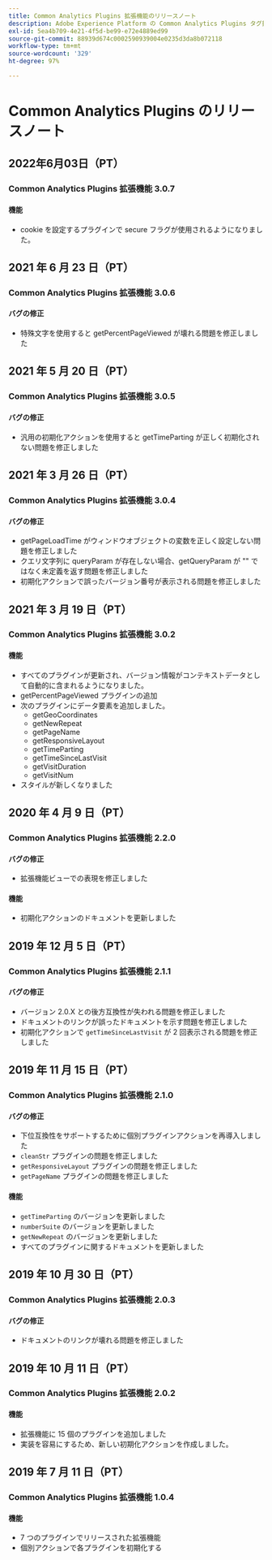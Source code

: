 ```yaml
---
title: Common Analytics Plugins 拡張機能のリリースノート
description: Adobe Experience Platform の Common Analytics Plugins タグ拡張機能に関する最新のリリースノートです。
exl-id: 5ea4b709-4e21-4f5d-be99-e72e4889ed99
source-git-commit: 88939d674c0002590939004e0235d3da8b072118
workflow-type: tm+mt
source-wordcount: '329'
ht-degree: 97%

---
```


# Common Analytics Plugins のリリースノート

## 2022年6月03日（PT）

### Common Analytics Plugins 拡張機能 3.0.7

#### 機能

* cookie を設定するプラグインで secure フラグが使用されるようになりました。

## 2021 年 6 月 23 日（PT）

### Common Analytics Plugins 拡張機能 3.0.6

#### バグの修正

* 特殊文字を使用すると getPercentPageViewed が壊れる問題を修正しました

## 2021 年 5 月 20 日（PT）

### Common Analytics Plugins 拡張機能 3.0.5

#### バグの修正

* 汎用の初期化アクションを使用すると getTimeParting が正しく初期化されない問題を修正しました

## 2021 年 3 月 26 日（PT）

### Common Analytics Plugins 拡張機能 3.0.4

#### バグの修正

* getPageLoadTime がウィンドウオブジェクトの変数を正しく設定しない問題を修正しました
* クエリ文字列に queryParam が存在しない場合、getQueryParam が &quot;&quot; ではなく未定義を返す問題を修正しました
* 初期化アクションで誤ったバージョン番号が表示される問題を修正しました

## 2021 年 3 月 19 日（PT）

### Common Analytics Plugins 拡張機能 3.0.2

#### 機能

* すべてのプラグインが更新され、バージョン情報がコンテキストデータとして自動的に含まれるようになりました。
* getPercentPageViewed プラグインの追加
* 次のプラグインにデータ要素を追加しました。
   * getGeoCoordinates
   * getNewRepeat
   * getPageName
   * getResponsiveLayout
   * getTimeParting
   * getTimeSinceLastVisit
   * getVisitDuration
   * getVisitNum
* スタイルが新しくなりました

## 2020 年 4 月 9 日（PT）

### Common Analytics Plugins 拡張機能 2.2.0

#### バグの修正

* 拡張機能ビューでの表現を修正しました

#### 機能

* 初期化アクションのドキュメントを更新しました

## 2019 年 12 月 5 日（PT）

### Common Analytics Plugins 拡張機能 2.1.1

#### バグの修正

* バージョン 2.0.X との後方互換性が失われる問題を修正しました
* ドキュメントのリンクが誤ったドキュメントを示す問題を修正しました
* 初期化アクションで `getTimeSinceLastVisit` が 2 回表示される問題を修正しました

## 2019 年 11 月 15 日（PT）

### Common Analytics Plugins 拡張機能 2.1.0

#### バグの修正

* 下位互換性をサポートするために個別プラグインアクションを再導入しました 
* `cleanStr` プラグインの問題を修正しました
* `getResponsiveLayout` プラグインの問題を修正しました
* `getPageName` プラグインの問題を修正しました

#### 機能

* `getTimeParting` のバージョンを更新しました
* `numberSuite` のバージョンを更新しました
* `getNewRepeat` のバージョンを更新しました
* すべてのプラグインに関するドキュメントを更新しました

## 2019 年 10 月 30 日（PT）

### Common Analytics Plugins 拡張機能 2.0.3

#### バグの修正

* ドキュメントのリンクが壊れる問題を修正しました

## 2019 年 10 月 11 日（PT）

### Common Analytics Plugins 拡張機能 2.0.2

#### 機能

* 拡張機能に 15 個のプラグインを追加しました
* 実装を容易にするため、新しい初期化アクションを作成しました。

## 2019 年 7 月 11 日（PT）

### Common Analytics Plugins 拡張機能 1.0.4

#### 機能

*  7 つのプラグインでリリースされた拡張機能
* 個別アクションで各プラグインを初期化する
